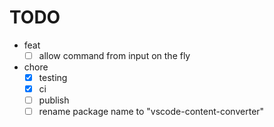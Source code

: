 # TODO

- feat
  - [ ] allow command from input on the fly
- chore
  - [x] testing
  - [x] ci
  - [ ] publish
  - [ ] rename package name to "vscode-content-converter"
